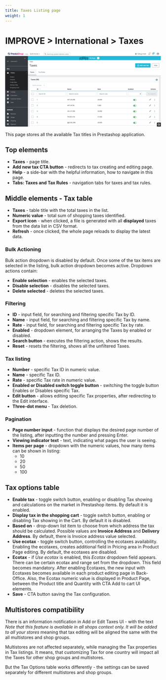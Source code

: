 ```yaml
---
title: Taxes Listing page
weight: 1
---
```

# IMPROVE > International > Taxes

![Taxes](static/img/international-taxes.png)

This page stores all the available Tax titles in Prestashop application.

## Top elements

- **Taxes** - page title.
- **Add new tax CTA button** - redirects to tax creating and editing page.
- **Help** - a side-bar with the helpful information, how to navigate in this page.
- **Tabs: Taxes and Tax Rules** - navigation tabs for taxes and tax rules.

## Middle elements - Tax table

- **Taxes** - table title with the total taxes in the list.
- **Numeric value** - total sum of shopping taxes identified.
- **Export icon** - when clicked, a file is generated with all **displayed** taxes from the data list in CSV format.
- **Refresh** - once clicked, the whole page reloads to display the latest data.

### Bulk Actioning

Bulk action dropdown is disabled by default. Once some of the tax items are selected in the listing, bulk action dropdown becomes active. Dropdown actions contain:<br>

- **Enable selection** - enables the selected taxes.
- **Disable selection** - disables the selected taxes.
- **Delete selected** - deletes the selected taxes.

### Filtering

- **ID** - input field, for searching and filtering specific Tax by ID.
- **Name** - input field, for searching and filtering specific Tax by name.
- **Rate** - input field, for searching and filtering specific Tax by rate.
- **Enabled** - dropdown element, for arranging the Taxes by enabled or disabled.
- **Search button** - executes the filtering action, shows the results.
- **Reset** - resets the filtering, shows all the unfiltered Taxes.

### Tax listing

- **Number** - specific Tax ID in numeric value.
- **Name** - specific Tax ID.
- **Rate** - specific Tax rate in numeric value.
- **Enabled or Disabled switch toggle button** - switching the toggle button Enables or Disables specific Tax.
- **Edit button** - allows editing specific Tax properties, after redirecting to the Edit interface.
- **Three-dot menu** - Tax deletion.

### Pagination

- **Page number input** - function that displays the desired page number of the listing, after inputting the number and pressing Enter.
- **Viewing indicator text** - text, indicating what pages the user is seeing.
- **Items per page** - dropdown with the numeric values, how many items can be shown in listing:
  - 10
  - 20
  - 50
  - 100

## Tax options table

- **Enable tax** - toggle switch button, enabling or disabling Tax showing and calculations on the market in Prestashop items. By default it is enabled.
- **Display tax in the shopping cart** - toggle switch button, enabling or disabling Tax showing in the Cart. By default it is disabled.
- **Based on** - drop-down list item to choose from which address the tax should be calculated. Possible values are **Invoice Address** and **Delivery Address**. By default, there is Invoice address value selected.
- **Use ecotax** - toggle switch button, controlling the ecotaxes availability. Enabling the ecotaxes, creates additional field in Pricing area in Product Page editing. By default, the ecotaxes are disabled.
- **Ecotax** - if _Use ecotax_ is enabled, this _Ecotax_ dropdown field appears. There can be certain ecotax and range set from the dropdown. This field becomes mandatory. After enabling Ecotaxes, the new input with Ecotaxes becomes available in each product editing page in Back-Office. Also, the Ecotax numeric value is displayed in Product Page, between the Product title and Quantity with CTA Add to cart UI elements.
- **Save** - CTA button saving the Tax configuration.

## Multistores compatibility

There is an information notification in Add or Edit Taxes UI - with the text _Note that this feature is available in all shops context only. It will be added to all your stores_ meaning that tax editing will be aligned the same with the all multistores and shop groups.

Multistores are not affected separately, while managing the Tax properties in Tax listings. It means, that customizing Tax for one country will impact all the Taxes for other shop groups and multistores. 

But the Tax Options table works differently - the settings can be saved separately for different multistores and shop groups.
